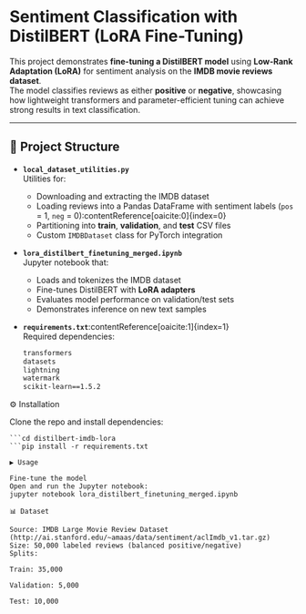 # Sentiment Classification with DistilBERT (LoRA Fine-Tuning)

This project demonstrates **fine-tuning a DistilBERT model** using **Low-Rank Adaptation (LoRA)** for sentiment analysis on the **IMDB movie reviews dataset**.  
The model classifies reviews as either **positive** or **negative**, showcasing how lightweight transformers and parameter-efficient tuning can achieve strong results in text classification.

---

## 📂 Project Structure

- **`local_dataset_utilities.py`**  
  Utilities for:
  - Downloading and extracting the IMDB dataset  
  - Loading reviews into a Pandas DataFrame with sentiment labels (`pos` = 1, `neg` = 0):contentReference[oaicite:0]{index=0}  
  - Partitioning into **train**, **validation**, and **test** CSV files  
  - Custom `IMDBDataset` class for PyTorch integration  

- **`lora_distilbert_finetuning_merged.ipynb`**  
  Jupyter notebook that:
  - Loads and tokenizes the IMDB dataset  
  - Fine-tunes DistilBERT with **LoRA adapters**  
  - Evaluates model performance on validation/test sets  
  - Demonstrates inference on new text samples  

- **`requirements.txt`**:contentReference[oaicite:1]{index=1}  
  Required dependencies:
  ```txt
  transformers
  datasets
  lightning
  watermark
  scikit-learn==1.5.2

⚙️ Installation

Clone the repo and install dependencies:
  ```git clone https://github.com/tl3049/distilbert-imdb-lora.git
  ```cd distilbert-imdb-lora
  ```pip install -r requirements.txt

▶️ Usage

Fine-tune the model
Open and run the Jupyter notebook:
jupyter notebook lora_distilbert_finetuning_merged.ipynb

📊 Dataset

Source: IMDB Large Movie Review Dataset (http://ai.stanford.edu/~amaas/data/sentiment/aclImdb_v1.tar.gz)
Size: 50,000 labeled reviews (balanced positive/negative)
Splits:

Train: 35,000

Validation: 5,000

Test: 10,000






